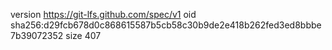 version https://git-lfs.github.com/spec/v1
oid sha256:d29fcb678d0c868615587b5cb58c30b9de2e418b262fed3ed8bbbe7b39072352
size 407
